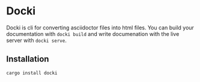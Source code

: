 # Docki

Docki is cli for converting asciidoctor files into html files. You can build your documentation with `docki build` and write documenation with the live server with `docki serve`.

## Installation

```shell
cargo install docki
```


